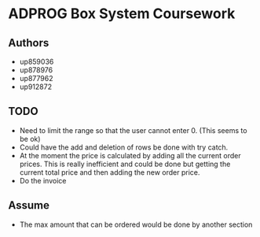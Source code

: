 # ADPROG Box System Coursework

## Authors
- up859036
- up878976
- up877962
- up912872


## TODO
- Need to limit the range so that the user cannot enter 0. (This seems to be ok)
- Could have the add and deletion of rows be done with try catch.
- At the moment the price is calculated by adding all the current order prices. This is really inefficient and could be done but getting the current total price and then adding the new order price.
- Do the invoice

## Assume
- The max amount that can be ordered would be done by another section